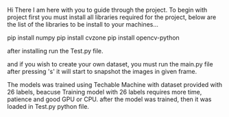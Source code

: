 Hi There I am here with you to guide through the project.
To begin with project first you must install all libraries required for the project, below are the list of the libraries to be install to your machines...

pip install numpy
pip install cvzone
pip install opencv-python

after installing run the Test.py file.

and if you wish to create your own dataset, you must run the main.py file after pressing 's' it will start to snapshot the images in given frame.

The models was trained using Techable Machine with dataset provided with 26 labels, beacuse Training model with 26 labels requires more time, patience and good GPU or CPU.
after the model was trained, then it was loaded in Test.py python file.
